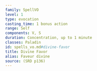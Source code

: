 ```yaml
---
family: SpellVO
level: 1
type: evocation
casting_time: 1 bonus action
range: Self
components: V, S
duration: Concentration, up to 1 minute
classes: Paladin
id: spells_vo.md#divine-favor
title: Divine Favor
alias: Faveur divine
source: (SRD p136)
---
```


